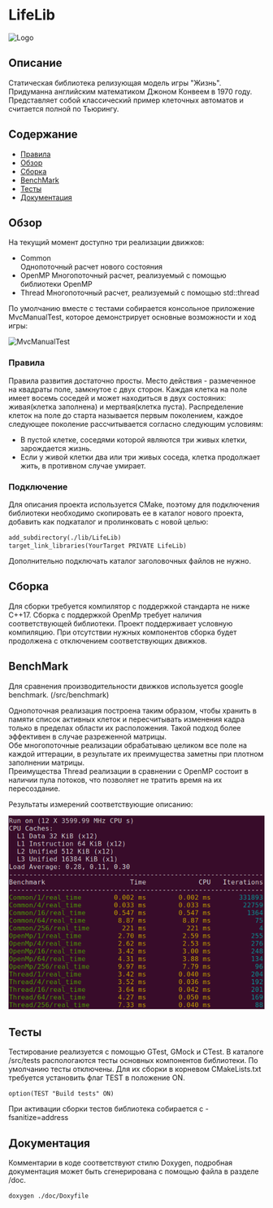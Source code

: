 # LifeLib

![Logo](/resource/Logo.svg)

## Описание

Статическая библиотека релизующая модель игры "Жизнь". Придуманна английским математиком Джоном Конвеем в 1970 году. 
Представляет собой классический пример клеточных автоматов и считается полной по Тьюрингу.

## Содержание

* [Правила](#правила)
* [Обзор](#обзор)
* [Сборка](#сборка)
* [BenchMark](#benchmark)
* [Тесты](#тесты)
* [Документация](#документация)

## Обзор

На текущий момент доступно три реализации движков:

* Common  
Однопоточный расчет нового состояния
* OpenMP
Многопоточный расчет, реализуемый с помощью библиотеки OpenMP
* Thread
Многопоточный расчет, реализуемый с помощью std::thread

По умолчанию вместе с тестами собирается консольное приложение MvcManualTest, которое демонстрирует основные возможности и ход игры:

![MvcManualTest](/resource/MvcManualTest.png)

### Правила

Правила развития достаточно просты. Место действия - размеченное на квадраты поле, замкнутое с двух сторон.
Каждая клетка на поле имеет восемь соседей и может находиться в двух состояних: живая(клетка заполнена) и мертвая(клетка пуста).
Распределение клеток на поле до старта называется первым поколением, каждое следующее поколение рассчитывается согласно следующим условиям:
* В пустой клетке, соседями которой являются три живых клетки, зарождается жизнь.
* Если у живой клетки два или три живых соседа, клетка продолжает жить, в противном случае умирает.

### Подключение

Для описания проекта используется CMake, поэтому для подключения библиотеки необходимо скопировать ее в каталог нового проекта,  
добавить как подкаталог и пролинковать с новой целью:

    add_subdirectory(./lib/LifeLib)
    target_link_libraries(YourTarget PRIVATE LifeLib)
    
Дополнительно подключать каталог заголовочных файлов не нужно. 

## Сборка

Для сборки требуется компилятор с поддержкой стандарта не ниже C++17. Сборка с поддержкой OpenMp требует наличия соответствующей
библиотеки. Проект поддерживает условную компиляцию. При отсутствии нужных компонентов сборка будет продолжена с отключением
соответствующих движков.

## BenchMark

Для сравнения производительности движков используется google benchmark. (/src/benchmark)

Однопоточная реализация построена таким образом, чтобы хранить в памяти список активных клеток и пересчитывать изменения кадра
только в пределах области их расположения. Такой подход более эффективен в случае разреженной матрицы.  
Обе многопоточные реализации обрабатываю целиком все поле на каждой иттерации, в результате их преимущества заметны при плотном
заполнении матрицы.  
Преимущества Thread реализации в сравнении с OpenMP состоит в наличии пула потоков, что позволяет не тратить
время на их пересоздание. 

Результаты измерений соответствующие описанию:

![EngineBenchMark](/resource/EngineBenchMark.png)

## Тесты

Тестирование реализуется с помощью GTest, GMock и CTest. В каталоге /src/tests распологаются тесты основных компонентов библиотеки.
По умолчанию тесты отключены. Для их сборки в корневом CMakeLists.txt требуется установить флаг TEST в положение ON.

    option(TEST "Build tests" ON)

При активации сборки тестов библиотека собирается с -fsanitize=address 

## Документация

Комментарии в коде соответствуют стилю Doxygen, подробная документация может быть сгенерирована с помощью файла в разделе /doc.

    doxygen ./doc/Doxyfile


